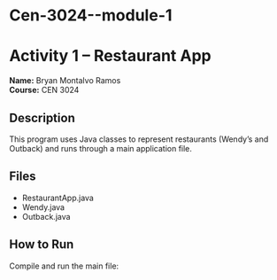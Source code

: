 # Cen-3024--module-1
# Activity 1 – Restaurant App

**Name:** Bryan Montalvo Ramos  
**Course:** CEN 3024  

## Description
This program uses Java classes to represent restaurants (Wendy’s and Outback) and runs through a main application file.

## Files
- RestaurantApp.java  
- Wendy.java  
- Outback.java  

## How to Run
Compile and run the main file:  
